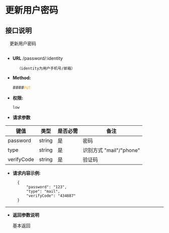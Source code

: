# 更新用户密码

## 接口说明

　更新用户密码

## 


* **URL**
        /password/:identity
        
        （identity为用户手机号/邮箱）

* **Method:**
  
  ####<font color=orange>`PUT`</font>

* **权限:**

  `low`

*  **请求参数**

**键值** | **类型** | **是否必需** | **备注**
---------|----------|--------------|---------
password|string|是|密码
type|string|是|识别方式 "mail"/"phone"
verifyCode|string|是|验证码

* **请求内容示例:**


        {
            "password": "123",
            "type": "mail",
            "verifyCode": "434887"
        } 
--- 
*  **返回参数说明**

    基本返回